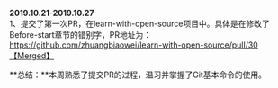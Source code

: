 **2019.10.21-2019.10.27**<br>
1、提交了第一次PR，在learn-with-open-source项目中。具体是在修改了Before-start章节的错别字，PR地址为：https://github.com/zhuangbiaowei/learn-with-open-source/pull/30【Merged】

**总结：**本周熟悉了提交PR的过程，温习并掌握了Git基本命令的使用。

